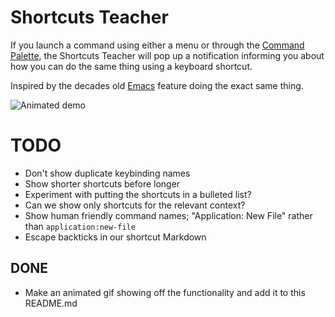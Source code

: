 # Shortcuts Teacher

If you launch a command using either a menu or through the [Command
Palette](https://atom.io/packages/command-palette), the Shortcuts Teacher will
pop up a notification informing you about how you can do the same thing using a
keyboard shortcut.

Inspired by the decades old [Emacs](https://www.gnu.org/software/emacs/)
feature doing the exact same thing.

![Animated demo](https://github.com/walles/atom-shortcuts-teacher/raw/master/demo.gif)

# TODO
* Don't show duplicate keybinding names
* Show shorter shortcuts before longer
* Experiment with putting the shortcuts in a bulleted list?
* Can we show only shortcuts for the relevant context?
* Show human friendly command names; "Application: New File" rather than
  `application:new-file`
* Escape backticks in our shortcut Markdown

## DONE
* Make an animated gif showing off the functionality and add it to this
  README.md

